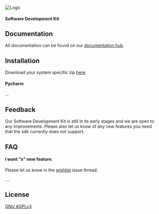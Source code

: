 
![Logo](https://www.jakarobotics.com/wp-content/uploads/2022/07/jaka-robotics-logo-1.png)
#### Software Development Kit



## Documentation

All documentation can be found on our [documentation hub](https://www.jaka.com/docs/en/).


## Installation

Download your system specific zip [here](https://github.com/JAKARobotics/sdk-csharp/releases/tag/latest).

#### Pycharm

...


## Feedback

Our Software Development Kit is still in its early stages and we are open to any improvements. Please also let us know of any new features you need that the sdk currently does not support.


## FAQ

#### I want "x" new feature.

Please let us know in the [wishlist](https://github.com/JAKARobotics/jakasdk-python/issues/1) issue thread.


....




## License

[GNU AGPLv3 ](https://choosealicense.com/licenses/agpl-3.0/)

